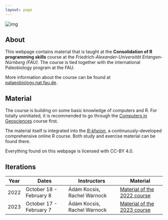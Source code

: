 ```yaml
---
layout: page 
---
```


![img](https://palaeobiology.nat.fau.de/images/courses/big/r.jpg)


## About

This webpage contains material that is taught at the **Consolidation of R programming skills** course at the *Friedrich-Alexander-Universität Erlangen- Nürnberg (FAU)*. The course is tied together with the international Paleobiology program at the FAU. 

More information about the course can be found at [palaeobiology.nat.fau.de](https://palaeobiology.nat.fau.de/program/courses/rcourse/). 

## Material

The course is building on some basic knowledge of computers and R. For totally uninitiated, it is recommended to go through the [Computers in Geosciences](https://adamkocsis.github.io/computers_in_geosciences/) course first. 

The material itself is integrated into the [*R-kheion*](https://adamkocsis.github.io/rkheion/), a continuously-developed comprehensive online R course. Both study and exercise material can be found there. 

Everything found on this webpage is licensed with CC-BY 4.0. 


## Iterations

| Year | Dates                   | Instructors                 | Material                                                         |
|------|-------------------------|-----------------------------|------------------------------------------------------------------|
| 2022 | October 18 - February 8 | Ádám Kocsis, Rachel Warnock | [Material of the 2022 course]({{site.url}}{{site.baseurl}}2022/) |
| 2023 | October 17 - February 7 | Ádám Kocsis, Rachel Warnock | [Material of the 2023 course]({{site.url}}{{site.baseurl}}2023/) |

